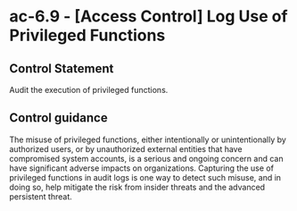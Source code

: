 # ac-6.9 - \[Access Control\] Log Use of Privileged Functions

## Control Statement

Audit the execution of privileged functions.

## Control guidance

The misuse of privileged functions, either intentionally or unintentionally by authorized users, or by unauthorized external entities that have compromised system accounts, is a serious and ongoing concern and can have significant adverse impacts on organizations. Capturing the use of privileged functions in audit logs is one way to detect such misuse, and in doing so, help mitigate the risk from insider threats and the advanced persistent threat.
